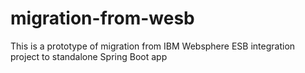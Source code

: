 # migration-from-wesb
This is a prototype of migration from IBM Websphere ESB integration project to standalone Spring Boot app
